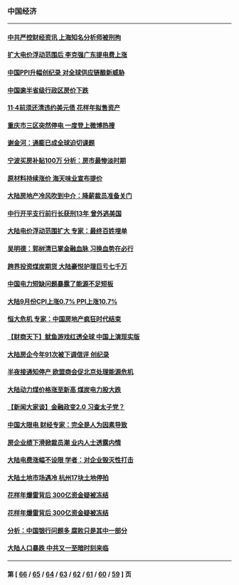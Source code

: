 ### 中国经济
---
#### [中共严控财经资讯 上海知名分析师被刑拘](../../pages/ncid283/n13304912.md) 
#### [扩大电价浮动范围后 李克强广东提电费上涨](../../pages/ncid283/n13304938.md) 
#### [中国PPI升幅创纪录 对全球供应链酿新威胁](../../pages/ncid283/n13304908.md) 
#### [中国逾半省级行政区房价下跌](../../pages/ncid283/n13304847.md) 
#### [11‧4前须还清违约美元债 花样年拟售资产](../../pages/ncid283/n13304766.md) 
#### [重庆市三区突然停电 一度登上微博热搜](../../pages/ncid283/n13304600.md) 
#### [谢金河：通膨已成全球迫切课题](../../pages/ncid283/n13304160.md) 
#### [宁波买房补贴100万 分析：房市最惨淡时期](../../pages/ncid283/n13304031.md) 
#### [原材料持续涨价 海天味业宣布提价](../../pages/ncid283/n13303619.md) 
#### [大陆房地产冷风吹到中介：降薪裁员准备关门](../../pages/ncid283/n13303141.md) 
#### [中行开平支行前行长获刑13年 曾外逃美国](../../pages/ncid283/n13303688.md) 
#### [大陆电价浮动范围扩大 专家：最终百姓埋单](../../pages/ncid283/n13303107.md) 
#### [吴明德：郭树清已掌金融血脉 习换血势在必行](../../pages/ncid283/n13303124.md) 
#### [跨界投资煤炭期货 大陆豪悦护理巨亏七千万](../../pages/ncid283/n13303062.md) 
#### [中国电力短缺问题暴露了能源不足短板](../../pages/ncid283/n13303006.md) 
#### [大陆9月份CPI上涨0.7% PPI上涨10.7%](../../pages/ncid283/n13302945.md) 
#### [恒大危机 专家：中国房地产疯狂时代结束](../../pages/ncid283/n13302921.md) 
#### [【财商天下】鱿鱼游戏红透全球 中国上演现实版](../../pages/ncid283/n13302296.md) 
#### [大陆房企今年91次被下调信评 创纪录](../../pages/ncid283/n13302626.md) 
#### [半夜接通知停产 欧盟商会促北京处理能源危机](../../pages/ncid283/n13302433.md) 
#### [大陆动力煤价格涨至新高 煤炭电力股大跌](../../pages/ncid283/n13302299.md) 
#### [【新闻大家谈】金融政变2.0 习查太子党？](../../pages/ncid283/n13301756.md) 
#### [中国大限电 财经专家：完全是人为因素导致](../../pages/ncid283/n13301724.md) 
#### [房企业绩下滑掀裁员潮 业内人士透露内情](../../pages/ncid283/n13301236.md) 
#### [大陆电费涨幅不设限 学者：对企业毁灭性打击](../../pages/ncid283/n13300932.md) 
#### [大陆土地市场遇冷 杭州17块土地停拍](../../pages/ncid283/n13300608.md) 
#### [花样年爆雷背后 300亿资金疑被冻结](../../pages/ncid283/n13300494.md) 
#### [花样年爆雷背后 300亿资金疑被冻结](../../pages/ncid283/n13301055.md) 
#### [分析：中国银行问题多 腐败只是其中一部分](../../pages/ncid283/n13300458.md) 
#### [大陆人口暴跌 中共又一至暗时刻来临](../../pages/ncid283/n13300707.md) 

---
#### 第 [ [66](./66.md) / [65](./65.md) / [64](./64.md) / [63](./63.md) / [62](./62.md) / [61](./61.md) / [60](./60.md) / [59](./59.md) ] 页
